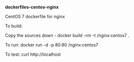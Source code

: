 <b> dockerfiles-centos-nginx </b>

CentOS 7 dockerfile for nginx

To build:

Copy the sources down -
docker build -rm -t <username>/nginx:centos7 .

To run:
docker run -d -p 80:80 <username>/nginx:centos7

To test:
curl http://localhost

